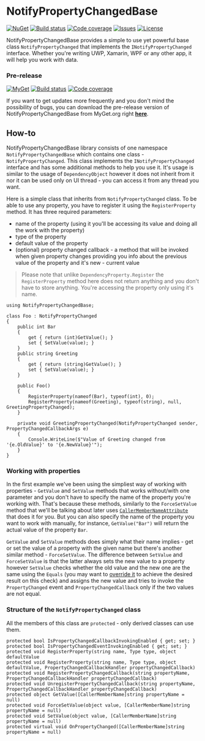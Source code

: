 # NotifyPropertyChangedBase
[![NuGet](https://img.shields.io/nuget/v/NotifyPropertyChangedBase.svg)](https://www.nuget.org/packages/NotifyPropertyChangedBase/)
[![Build status](https://ci.appveyor.com/api/projects/status/jc9gcr4gldjr8nq6/branch/master?svg=true)](https://ci.appveyor.com/project/bramborman/notifypropertychangedbase/branch/master)
[![Code coverage](https://codecov.io/gh/bramborman/NotifyPropertyChangedBase/branch/master/graph/badge.svg)](https://codecov.io/gh/bramborman/NotifyPropertyChangedBase)
[![Issues](https://img.shields.io/github/issues/bramborman/NotifyPropertyChangedBase.svg)](https://github.com/bramborman/NotifyPropertyChangedBase/issues)
[![License](https://img.shields.io/badge/license-MIT-blue.svg)](https://github.com/bramborman/NotifyPropertyChangedBase/blob/master/LICENSE.md)

NotifyPropertyChangedBase provides a simple to use yet powerful base class `NotifyPropertyChanged` that implements the `INotifyPropertyChanged` interface. Whether you're writing UWP, Xamarin, WPF or any other app, it will help you work with data.

### Pre-release
[![MyGet](https://img.shields.io/myget/bramborman/vpre/NotifyPropertyChangedBase.svg)][MyGet]
[![Build status](https://ci.appveyor.com/api/projects/status/jc9gcr4gldjr8nq6/branch/dev?svg=true)](https://ci.appveyor.com/project/bramborman/notifypropertychangedbase/branch/dev)
[![Code coverage](https://codecov.io/gh/bramborman/NotifyPropertyChangedBase/branch/dev/graph/badge.svg)](https://codecov.io/gh/bramborman/NotifyPropertyChangedBase/branch/dev)

If you want to get updates more frequently and you don't mind the possibility of bugs, you can download the pre-release version of NotifyPropertyChangedBase from MyGet.org right [**here**][MyGet].

[MyGet]: https://www.myget.org/feed/bramborman/package/nuget/NotifyPropertyChangedBase

## How-to
NotifyPropertyChangedBase library consists of one namespace `NotifyPropertyChangedBase` which contains one class - `NotifyPropertyChanged`. This class implements the `INotifyPropertyChanged` interface and has some additional methods to help you use it. It's usage is similar to the usage of `DependencyObject` however it does not inherit from it nor it can be used only on UI thread - you can access it from any thread you want.

Here is a simple class that inherits from `NotifyPropertyChanged` class.
To be able to use any property, you have to register it using the `RegisterProperty` method. It has three required parameters:
   - name of the property (using it you'll be accessing its value and doing all the work with the property)
   - type of the property
   - default value of the property
   - (optional) property changed callback - a method that will be invoked when given property changes providing you info about the previous value of the property and it's new - current value

> Please note that unlike `DependencyProperty.Register` the `RegisterProperty` method here does not return anything and you don't have to store anything. You're accessing the property only using it's name.

    using NotifyPropertyChangedBase;

    class Foo : NotifyPropertyChanged
    {
        public int Bar
        {
            get { return (int)GetValue(); }
            set { SetValue(value); }
        }
        public string Greeting
        {
            get { return (string)GetValue(); }
            set { SetValue(value); }
        }
    
        public Foo()
        {
            RegisterProperty(nameof(Bar), typeof(int), 0);
            RegisterProperty(nameof(Greeting), typeof(string), null, GreetingPropertyChanged);
        }

        private void GreetingPropertyChanged(NotifyPropertyChanged sender, PropertyChangedCallbackArgs e)
        {
            Console.WriteLine($"Value of Greeting changed from '{e.OldValue}' to '{e.NewValue}'");
        }
    }

### Working with properties
In the first example we've been using the simpliest way of working with properties - `GetValue` and `SetValue` methods that works without/with one parameter and you don't have to specify the name of the property you're working with. That's because these methods, similarly to the `ForceSetValue` method that we'll be talking about later uses [`CallerMemberNameAttribute`](https://docs.microsoft.com/en-us/dotnet/api/system.runtime.compilerservices.callermembernameattribute) that does it for you. But you can also specify the name of the property you want to work with manually, for instance, `GetValue("Bar")` will return the actual value of the property `Bar`.

`GetValue` and `SetValue` methods does simply what their name implies - get or set the value of a property with the given name but there's another similar method - `ForceSetValue`. The difference between `SetValue` and `ForceSetValue` is that the latter always sets the new value to a property however `SetValue` checks whether the old value and the new one are the same using the `Equals` (you may want to [override it](https://docs.microsoft.com/en-us/dotnet/api/system.object.equals) to achieve the desired result on this check) and assigns the new value and tries to invoke the `PropertyChanged` event and `PropertyChangedCallback` only if the two values are not equal.

### Structure of the `NotifyPropertyChanged` class
All the members of this class are `protected` - only derived classes can use them.
    
    protected bool IsPropertyChangedCallbackInvokingEnabled { get; set; }
    protected bool IsPropertyChangedEventInvokingEnabled { get; set; }
    protected void RegisterProperty(string name, Type type, object defaultValue
    protected void RegisterProperty(string name, Type type, object defaultValue, PropertyChangedCallbackHandler propertyChangedCallback)
    protected void RegisterPropertyChangedCallback(string propertyName, PropertyChangedCallbackHandler propertyChangedCallback)
    protected void UnregisterPropertyChangedCallback(string propertyName, PropertyChangedCallbackHandler propertyChangedCallback)
    protected object GetValue([CallerMemberName]string propertyName = null)
    protected void ForceSetValue(object value, [CallerMemberName]string propertyName = null)
    protected void SetValue(object value, [CallerMemberName]string propertyName = null)
    protected virtual void OnPropertyChanged([CallerMemberName]string propertyName = null)
